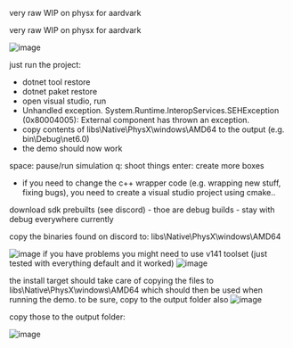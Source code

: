 very raw WIP  on physx for aardvark

very raw WIP  on physx for aardvark

![image](https://user-images.githubusercontent.com/513281/216617404-6a616147-055e-4e9f-908c-18a4cae4e10e.png)

just run the project:
- dotnet tool restore
- dotnet paket restore
- open visual studio, run
- Unhandled exception. System.Runtime.InteropServices.SEHException (0x80004005): External component has thrown an exception.
- copy contents of libs\Native\PhysX\windows\AMD64 to the output (e.g. bin\Debug\net6.0)
- the demo should now work


space: pause/run simulation
q: shoot things
enter: create more boxes



- if you need to change the c++ wrapper code (e.g. wrapping new stuff, fixing bugs), you need to create a visual studio project using cmake..

download sdk prebuilts (see discord) - thoe are debug builds - stay with debug everywhere currently

copy the binaries found on discord to: libs\Native\PhysX\windows\AMD64

![image](https://user-images.githubusercontent.com/513281/216617060-01c2be79-f4d7-41fa-9f89-d6ea61dce3af.png)
if you have problems you might need to use v141 toolset  (just tested with everything default and it worked)
![image](https://user-images.githubusercontent.com/513281/216617157-7366b570-efab-4d97-a9fd-c6417ec8c7b5.png)

the install target should take care of copying the files to libs\Native\PhysX\windows\AMD64 which should then be used when running the demo. to be sure, copy to the output folder also
![image](https://user-images.githubusercontent.com/513281/216618962-27e8cbaa-3be5-49e7-9321-cf3cafe929aa.png)


copy those to the output folder:

![image](https://user-images.githubusercontent.com/513281/216616891-59efaca9-b30f-4600-9e8d-49a604545f0d.png)
